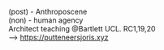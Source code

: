    
(post) - Anthroposcene  
(non)  - human agency   
Architect teaching @Bartlett UCL. 
RC1,19,20
<br>
--> https://putteneersjoris.xyz
